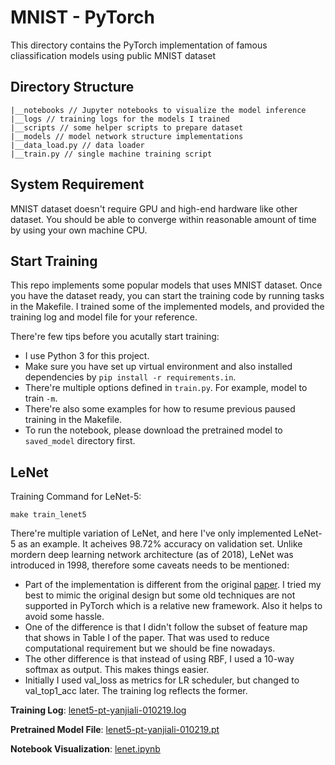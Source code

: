 # MNIST - PyTorch

This directory contains the PyTorch implementation of famous cliassification models using public MNIST dataset

## Directory Structure
```
|__notebooks // Jupyter notebooks to visualize the model inference
|__logs // training logs for the models I trained
|__scripts // some helper scripts to prepare dataset
|__models // model network structure implementations
|__data_load.py // data loader
|__train.py // single machine training script
```

## System Requirement

MNIST dataset doesn't require GPU and high-end hardware like other dataset. You should be able to converge within reasonable amount of time by using your own machine CPU.

## Start Training

This repo implements some popular models that uses MNIST dataset. Once you have the dataset ready, you can start the training code by running tasks in the Makefile. I trained some of the implemented models, and provided the training log and model file for your reference.

There're few tips before you acutally start training:

- I use Python 3 for this project.
- Make sure you have set up virtual environment and also installed dependencies by `pip install -r requirements.in`.
- There're multiple options defined in `train.py`. For example, model to train `-m`.
- There're also some examples for how to resume previous paused training in the Makefile.
- To run the notebook, please download the pretrained model to `saved_model` directory first.

## LeNet

Training Command for LeNet-5:
```
make train_lenet5
```
There're multiple variation of LeNet, and here I've only implemented LeNet-5 as an example. It acheives 98.72% accuracy on validation set. Unlike mordern deep learning network architecture (as of 2018), LeNet was introduced in 1998, therefore some caveats needs to be mentioned:

- Part of the implementation is different from the original [paper](http://vision.stanford.edu/cs598_spring07/papers/Lecun98.pdf). I tried my best to mimic the original design but some old techniques are not supported in PyTorch which is a relative new framework. Also it helps to avoid some hassle.
- One of the difference is that I didn't follow the subset of feature map that shows in Table I of the paper. That was used to reduce computational requirement but we should be fine nowadays.
- The other difference is that instead of using RBF, I used a 10-way softmax as output. This makes things easier.
- Initially I used val_loss as metrics for LR scheduler, but changed to val_top1_acc later. The training log reflects the former.

**Training Log**: [lenet5-pt-yanjiali-010219.log](logs/lenet5-pt-yanjiali-010219.log)

**Pretrained Model File**: [lenet5-pt-yanjiali-010219.pt](https://drive.google.com/file/d/1lrvO1aRgE9aMSTJJbb3Gx4wriu7PcdOu/view?usp=sharing)

**Notebook Visualization**: [lenet.ipynb](notebooks/lenet.ipynb)